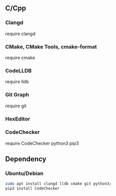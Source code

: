 ## C/Cpp
### Clangd
require clangd
### CMake, CMake Tools, cmake-format
require cmake
### CodeLLDB
require lldb
### Git Graph
require git
### HexEditor
### CodeChecker
require CodeChecker python3 pip3

## Dependency
### Ubuntu/Debian
```bash
sudo apt install clangd lldb cmake git python3;
pip3 install CodeChecker
```